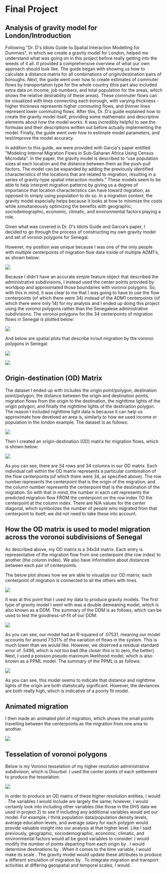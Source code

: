 # Final Project

## Analysis of gravity model for London/Introduction

Following "Dr. D's Idiots Guide to Spatial Interaction Modelling for Dummies", in which we create a gravity model for London, helped me understand what was going on in this project before really getting into the weeds of it all. It provided a comprehensive overview of what our own approach should look like. The guide began with showing us how to calculate a distance matrix for all combinations of origin/destination pairs of boroughs. Next, the guide went over how to create estimates of commuter flows by transportation type for the whole country (this part also included extra data on income, job numbers, and total population for the areas, which shows the relative desirability of these areas). These commuter flows can be visualized with lines connecting each borough, with varying thickness - higher thickness represents higher commuting flows, and thinner lines represent lower commuting flows. After this, Dr. D's guide explained how to create the gravity model itself, providing some mathematic and descriptive elements about how the model works. It was incredibly helpful to see the formulas and their descriptions written out before actually implementing the model. Finally, the guide went over how to estimate model parameters, and test/improve the model accuracy.

In addition to this guide, we were provided with Garcia's paper entitled "Modeling Internal Migration Flows in Sub-Saharan Africa Using Census Microdata". In the paper, the gravity model is described to “use population sizes at each location and the distance between them as the push-pull factors. The model can be expanded by adding the previously identified characteristics of the locations that are related to migration, resulting in a series of gravity-type spatial interaction models.” These models seem to be able to help interpret migration patterns by giving us a degree of importance that location characteristics can have toward migration, as opposed to simply using population to do so. In a migration context, the gravity model especially helps because it looks at how to minimize the costs while simultaneously optimizing the benefits with geographic, sociodemographic, economic, climatic, and environmental factors playing a role. 

Given what was covered in Dr. D's Idiots Guide and Garcia's paper, I decided to go through the process of constructing my own gravity model and set of voronoi polygons for Senegal. 

However, my position was unique because I was one of the only people with multiple centerpoints of migration flow data inside of multiple ADM1's, as shown below:

![](sen_cpts_adm1.png)

Because I didn't have an accurate simple feature object that described the administrative subdivisions, I instead used the center points provided by worldpop and approximated those boundaries with voronoi polygons. So, with this in mind, it was clear to me that I was going to have to use the flow centerpoints (of which there were 34) instead of the ADM1 centerpoints (of which there were only 14) for my analysis and I ended up doing  this project using the voronoi polygons rather than the Senegalese administrative subdivisions. The voronoi polygons for the 34 centerpoints of migration flows in Senegal is plotted below:

![](sen_voronoi.png)

And below are spatial plots that describe in/out migration by the voronoi polygons in Senegal:

![](inmigration_sen.png)

![](outmigration_sen.png)

## Origin-destination (OD) Matrix

The dataset I ended up with includes the origin point/polygon, destination point/polygon, the distance between the origin and destination points, migration flows from the origin to the destination, the nighttime lights of the origin polygon, and finally the nighttime lights of the destination polygon. The reason I included nighttime light data is because it can help us approximate how develoed an area is, similarly to how we used income or population in the london example. The dataset is as follows:

![](od_ntl.png)

Then I created an origin-destination (OD) matrix for migration flows, which is shown below:

![](ODMatrix.png)

As you can see, there are 34 rows and 34 columns in our OD matrix. Each individual cell within the OD matrix represents a particular combination of the flow centerpoints (of which there were 34, as specified above). The row number represents the centerpoint that is the origin of the migration, and the column number represents the centerpoint that is the destination of the migration. So with that in mind, the number in each cell represents the predicted migration flow FROM the centerpoint on the row index TO the centerpoint at the column index. There are N/A values for the center diagonal, which symbolizes the number of people who migrated from that centerpoint to itself; we did not need to take these into account.

## How the OD matrix is used to model migration across the voronoi subdivisions of Senegal

As described above, my OD matrix is a 34x34 matrix. Each entry is representative of the migration flow from one centerpoint (the row index) to another (the column index). We also have information about distances between each pair of centerpoints.

The below plot shows how we are able to visualize our OD matrix; each centerpoint of migration is connected to all the others with lines.

![](lines_btwn_cpts.png)

It was at this point that I used my data to produce gravity models. The first type of gravity model I went with was a double demeaning model, which is also known as a DDM. The summary of the DDM is as follows, which can be used to test the goodness-of-fit of our DDM:

![](grav_ddm.png)

As you can see, our model had an R-squared of .07531, meaning our model accounts for around 7.531% of the variation of flows in the system. This is much lower than we would like. However, we observed a residual standard error of .5496, which is not too bad (the closer this is to zero, the better). Next, I used a poisson pseudo maximum likelihood model, which is also known as a PPML model. The summary of the PPML is as follows:

![](grav_ppml.png)

As you can see, this model seems to indicate that distance and nighttime lights of the origin are both statistically significant. However, the deviances are both really high, which is indicative of a poorly fit model.

## Animated migration

I then made an animated plot of migration, which shows the small points travelling between the centerpoints as the migration from one area to another.

![](output_mig.gif)

## Tesselation of voronoi polygons

Below is my Voronoi tesselation of my higher resolution administrative subdivision, which is Diourbel. I used the center points of each settlement to produce the tesselation.

![](diourbel_voronoi.png)

In order to produce an OD matrix of these higher resolution entities, I would . The variables I would include are largely the same; however, I would certainly look into including other variables (like those in the DHS data we used in project 2) to see if including any additional variables would aid our model. For example, I think population data/population density levels, average education levels, and average salary for each polygon would provide valuable insight into our analysis at that higher level. Like I said previously, geographic, sociodemographic, economic, climatic, and environmental factors would all be good variables to consider. I would modify the number of points departing from each origin by . I would determine destinations by . When it comes to the time variable, I would make its scale . The gravity model would update these attributes to produce a different simulation of migration by . To integrate migration and transport activities at differing geospatial and temporal scales, I would .
